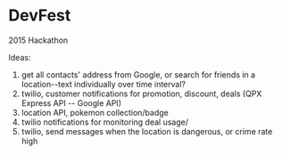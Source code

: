 # DevFest
2015 Hackathon 

Ideas:

1. get all contacts' address from Google, or search for friends in a location--text individually over time interval?
2. twilio, customer notifications for promotion, discount, deals (QPX Express API -- Google API)
3. location API, pokemon collection/badge
4. twilio notifications for monitoring deal usage/
5. twilio, send messages when the location is dangerous, or crime rate high
